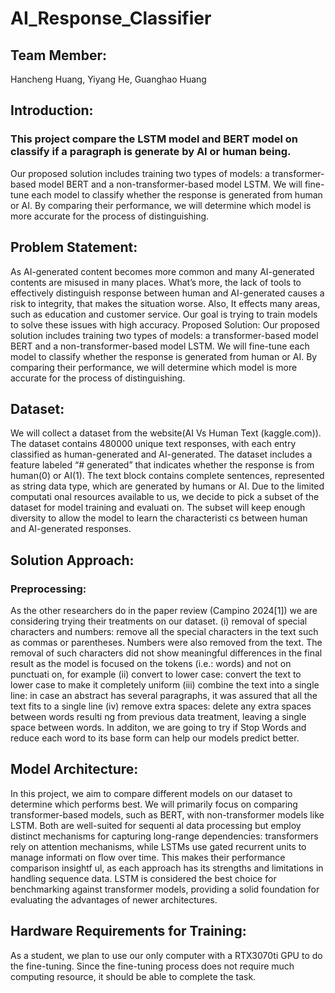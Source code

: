 # AI_Response_Classifier
## Team Member: 
Hancheng Huang, Yiyang He, Guanghao Huang<br>
## Introduction:
### This project compare the LSTM model and BERT model on classify if a paragraph is generate by AI or human being.
Our proposed solution includes training two types of models: a transformer-based model BERT and a non-transformer-based model LSTM. We will fine-tune each model to classify whether the response is generated from human or AI. By comparing their performance, we will determine which model is more accurate for the process of distinguishing.
## Problem Statement:
As AI-generated content becomes more common and many AI-generated contents are misused in many places. What’s more, the lack of tools to effectively distinguish response between human and AI-generated causes a risk to integrity, that makes the situation worse. Also, It effects many areas, such as education and customer service. Our goal is trying to train models to solve these issues with high accuracy.
Proposed Solution: Our proposed solution includes training two types of models: a transformer-based model BERT and a non-transformer-based model LSTM. We will fine-tune each model to classify
whether the response is generated from human or AI. By comparing their performance, we will determine which model is more accurate for the process of distinguishing.
## Dataset:
We will collect a dataset from the website(AI Vs Human Text (kaggle.com)). The dataset contains 480000 unique text responses, with each entry classified as human-generated and AI-generated. The dataset includes a feature labeled “# generated” that indicates whether the response is from human(0) or AI(1). The text block contains complete sentences, represented as string data type, which are generated by humans or AI. Due to the limited computati onal resources available to us, we decide to pick a subset of the dataset for model training and evaluati on. The subset will keep enough diversity to allow the model to learn the characteristi cs between human and AI-generated responses. 
## Solution Approach:
### Preprocessing:
As the other researchers do in the paper review (Campino 2024[1]) we are considering trying their treatments on our dataset.
(i) removal of special characters and numbers: remove all the special characters in the text such as commas or parentheses. Numbers were also removed from the text. The removal of such characters did not show meaningful differences in the final result as the model is focused on the tokens (i.e.: words) and not on punctuati on, for example
(ii) convert to lower case: convert the text to lower case to make it completely uniform
(iii) combine the text into a single line: in case an abstract has several paragraphs, it was assured that all the text fits to a single line
(iv) remove extra spaces: delete any extra spaces between words resulti ng from previous data treatment, leaving a single space between words. In additon, we are going to try if Stop Words and reduce each word to its base form can help our
models predict better.
## Model Architecture:
In this project, we aim to compare different models on our dataset to determine which performs best. We will primarily focus on comparing transformer-based models, such as BERT, with non-transformer models like LSTM. Both are well-suited for sequenti al data processing but employ distinct mechanisms for capturing long-range dependencies: transformers rely on attention mechanisms, while LSTMs use gated recurrent units to manage informati on flow over time. This makes their performance comparison insightf ul, as each approach has its strengths and limitations in handling sequence data. LSTM is considered the best choice for benchmarking against transformer models, providing a solid foundation for evaluating the advantages of newer architectures.
## Hardware Requirements for Training:
As a student, we plan to use our only computer with a RTX3070ti GPU to do the fine-tuning. Since the fine-tuning process does not require much computing resource, it should be able to complete the task.
